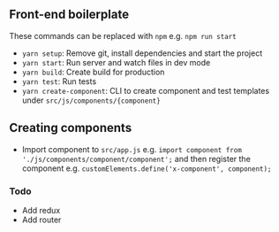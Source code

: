 ## Front-end boilerplate

These commands can be replaced with `npm` e.g. `npm run start`

+ `yarn setup`: Remove git, install dependencies and start the project
+ `yarn start`: Run server and watch files in dev mode
+ `yarn build`: Create build for production
+ `yarn test`: Run tests
+ `yarn create-component`: CLI to create component and test templates under `src/js/components/{component}`

## Creating components
+ Import component to `src/app.js` e.g. `import component from './js/components/component/component';` and then register the component e.g. `customElements.define('x-component', component);`

### Todo
+ Add redux
+ Add router
